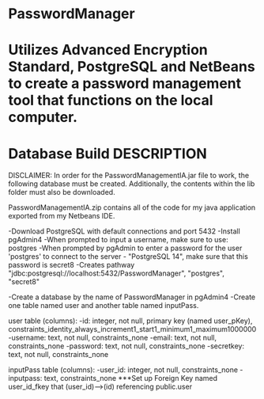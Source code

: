 # PasswordManager
Utilizes Advanced Encryption Standard, PostgreSQL and NetBeans to create a password management tool that functions on the local computer.
==========================
Database Build DESCRIPTION
==========================

DISCLAIMER: In order for the PasswordManagementIA.jar file to work, the following database must be created.  Additionally, the contents within the lib folder must also be downloaded.

PasswordManagementIA.zip contains all of the code for my java application exported from my Netbeans IDE.

-Download PostgreSQL with default connections and port 5432
-Install pgAdmin4
-When prompted to input a username, make sure to use: postgres
-When prompted by pgAdmin to enter a password for the user 'postgres' to connect to the server - "PostgreSQL 14", make sure that this password is secret8
-Creates pathway "jdbc:postgresql://localhost:5432/PasswordManager", "postgres", "secret8"

-Create a database by the name of PasswordManager in pgAdmin4
-Create one table named user and another table named inputPass.

user table (columns):
-id: integer, not null, primary key (named user_pKey), constraints_identity_always_increment1_start1_minimum1_maximum1000000
-username: text, not null, constraints_none
-email: text, not null, constraints_none
-password: text, not null, constraints_none
-secretkey: text, not null, constraints_none

inputPass table (columns):
-user_id: integer, not null, constraints_none
-inputpass: text, constraints_none
***Set up Foreign Key named user_id_fkey that (user_id)-->(id) referencing public.user
